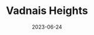 ---
title: "Vadnais Heights"
cc-type: city
county:
  - Ramsey County
date: 2023-06-24
hashtag: vadnais-heights
state:
  - Minnesota
tags:
  - city
---